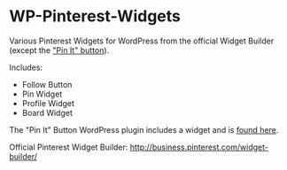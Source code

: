 WP-Pinterest-Widgets
====================

Various Pinterest Widgets for WordPress from the official Widget Builder (except the ["Pin It" button](https://github.com/pderksen/WP-Pinterest-Pin-It-Button)).

Includes:

* Follow Button
* Pin Widget
* Profile Widget
* Board Widget

The "Pin It" Button WordPress plugin includes a widget and is [found here](https://github.com/pderksen/WP-Pinterest-Pin-It-Button).

Official Pinterest Widget Builder: http://business.pinterest.com/widget-builder/
